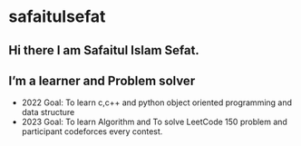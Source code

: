 ﻿# safaitulsefat
## Hi there I am Safaitul Islam Sefat.
## I’m a learner and Problem solver
   - 2022 Goal: To learn c,c++ and python object oriented programming and data structure
   - 2023 Goal: To learn Algorithm and To solve LeetCode 150 problem and participant codeforces every contest.

   
